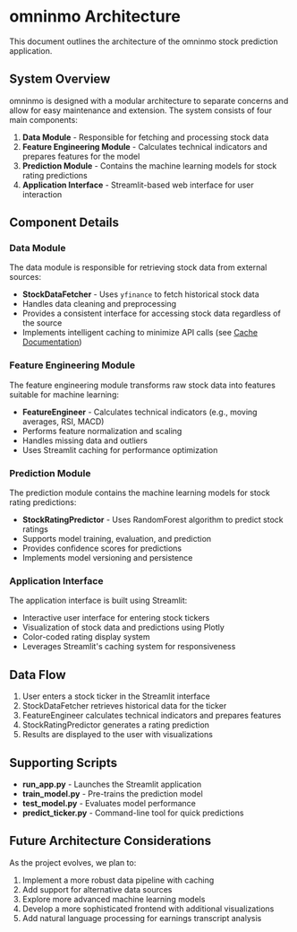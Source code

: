 # omninmo Architecture

This document outlines the architecture of the omninmo stock prediction application.

## System Overview

omninmo is designed with a modular architecture to separate concerns and allow for easy maintenance and extension. The system consists of four main components:

1. **Data Module** - Responsible for fetching and processing stock data
2. **Feature Engineering Module** - Calculates technical indicators and prepares features for the model
3. **Prediction Module** - Contains the machine learning models for stock rating predictions
4. **Application Interface** - Streamlit-based web interface for user interaction

## Component Details

### Data Module

The data module is responsible for retrieving stock data from external sources:

- **StockDataFetcher** - Uses `yfinance` to fetch historical stock data
- Handles data cleaning and preprocessing
- Provides a consistent interface for accessing stock data regardless of the source
- Implements intelligent caching to minimize API calls (see [Cache Documentation](cache.md))

### Feature Engineering Module

The feature engineering module transforms raw stock data into features suitable for machine learning:

- **FeatureEngineer** - Calculates technical indicators (e.g., moving averages, RSI, MACD)
- Performs feature normalization and scaling
- Handles missing data and outliers
- Uses Streamlit caching for performance optimization

### Prediction Module

The prediction module contains the machine learning models for stock rating predictions:

- **StockRatingPredictor** - Uses RandomForest algorithm to predict stock ratings
- Supports model training, evaluation, and prediction
- Provides confidence scores for predictions
- Implements model versioning and persistence

### Application Interface

The application interface is built using Streamlit:

- Interactive user interface for entering stock tickers
- Visualization of stock data and predictions using Plotly
- Color-coded rating display system
- Leverages Streamlit's caching system for responsiveness

## Data Flow

1. User enters a stock ticker in the Streamlit interface
2. StockDataFetcher retrieves historical data for the ticker
3. FeatureEngineer calculates technical indicators and prepares features
4. StockRatingPredictor generates a rating prediction
5. Results are displayed to the user with visualizations

## Supporting Scripts

- **run_app.py** - Launches the Streamlit application
- **train_model.py** - Pre-trains the prediction model
- **test_model.py** - Evaluates model performance
- **predict_ticker.py** - Command-line tool for quick predictions

## Future Architecture Considerations

As the project evolves, we plan to:

1. Implement a more robust data pipeline with caching
2. Add support for alternative data sources
3. Explore more advanced machine learning models
4. Develop a more sophisticated frontend with additional visualizations
5. Add natural language processing for earnings transcript analysis 